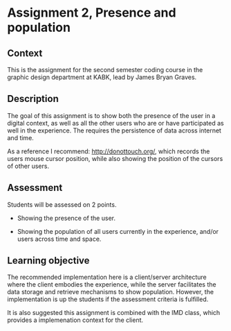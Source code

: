 # Assignment 2, Presence and population 

## Context

This is the assignment for the second semester coding course in the graphic design department at KABK, lead by James Bryan Graves.

## Description

The goal of this assignment is to show both the presence of the user in a digital context, as well as all the other users who are or have participated as well in the experience.  The requires the persistence of data across internet and time.

As a reference I recommend: http://donottouch.org/, which records the users mouse cursor position, while also showing the position of the cursors of other users.

## Assessment

Students will be assessed on 2 points.

* Showing the presence of the user.

* Showing the population of all users currently in the experience, and/or users across time and space.

## Learning objective

The recommended implementation here is a client/server architecture where the client embodies the experience, while the server facilitates the data storage and retrieve mechanisms to show population.  However, the implementation is up the students if the assessment criteria is fulfilled.

It is also suggested this assignment is combined with the IMD class, which provides a implemenation context for the client.

